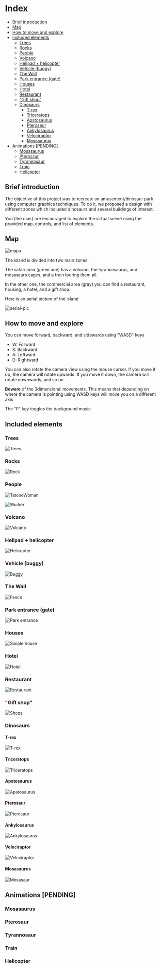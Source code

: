 # Index <!-- omit in toc -->
- [Brief introduction](#brief-introduction)
- [Map](#map)
- [How to move and explore](#how-to-move-and-explore)
- [Included elements](#included-elements)
  - [Trees](#trees)
  - [Rocks](#rocks)
  - [People](#people)
  - [Volcano](#volcano)
  - [Helipad + helicopter](#helipad--helicopter)
  - [Vehicle (buggy)](#vehicle-buggy)
  - [The Wall](#the-wall)
  - [Park entrance (gate)](#park-entrance-gate)
  - [Houses](#houses)
  - [Hotel](#hotel)
  - [Restaurant](#restaurant)
  - ["Gift shop"](#gift-shop)
  - [Dinosaurs](#dinosaurs)
    - [T-rex](#t-rex)
    - [Triceratops](#triceratops)
    - [Apatosaurus](#apatosaurus)
    - [Pterosaur](#pterosaur)
    - [Ankylosaurus](#ankylosaurus)
    - [Velociraptor](#velociraptor)
    - [Mosasaurus](#mosasaurus)
- [Animations [PENDING]](#animations-pending)
  - [Mosasaurus](#mosasaurus-1)
  - [Pterosaur](#pterosaur-1)
  - [Tyrannosaur](#tyrannosaur)
  - [Train](#train)
  - [Helicopter](#helicopter)

## Brief introduction

The objective of this project was to recreate an amusement/dinosaur park using computer graphics techniques. To do it, we proposed a design with different zones which included dinosaurs and several buildings of interest.

You (the user) are encouraged to explore the virtual scene using the provided map, controls, and list of elements.


## Map

![mapa](../imgs/UserDocs/map.png)

The island is divided into two main zones.

The safari area (green one) has a volcano, the tyrannosaurus, and mosasaurs cages, and a train touring them all.

In the other one, the commercial area (gray) you can find a restaurant, housing, a hotel, and a gift shop.

Here is an aerial picture of the island

![aerial-pic](../imgs/UserDocs/aerial.png) 

## How to move and explore


You can move forward, backward, and sidewards using "WASD" keys
* W: Forward
* S: Backward
* A: Leftward
* D: Rightward

You can also rotate the camera view using the mouse cursor. If you move it up, the camera will rotate upwards. If you move it down, the camera will rotate downwards, and so on.

**Beware** of the 3dimensional movements. This means that depending on where the camera is pointing using WASD keys will move you on a different axis

The "P" key toggles the background music

## Included elements

### Trees
![Trees](../imgs/UserDocs/trees.png)

### Rocks
![Rock](../imgs/UserDocs/rock.png)
### People
![TatooeWoman](../imgs/UserDocs/people_woman.png)

![Worker](../imgs/UserDocs/people_worker.png)
### Volcano
![Volcano](../imgs/UserDocs/volcano.png)

### Helipad + helicopter
![Helicopter](../imgs/UserDocs/helicopter.png)
### Vehicle (buggy)
![Buggy](../imgs/UserDocs/buggy.png)

### The Wall
![Fence](../imgs/UserDocs/fence.png)

### Park entrance (gate)
![Park entrance](../imgs/UserDocs/gate.png)

### Houses
![Simple house](../imgs/UserDocs/house.png)

### Hotel
![Hotel](../imgs/UserDocs/hotel.png)

### Restaurant
![Restaurant](../imgs/UserDocs/restaurant.png)

### "Gift shop"
![Shops](../imgs/UserDocs/shops.png)
### Dinosaurs

#### T-rex
![T-rex](../imgs/UserDocs/dinosaur_trex.png)

#### Triceratops
![Triceratops](../imgs/UserDocs/dinosaur_triceratops.png)

#### Apatosaurus
![Apatosaurus](../imgs/UserDocs/dinosaur_arlo.png)

#### Pterosaur
![Pterosaur](../imgs/UserDocs/dinosaur_pterosaur.png)

#### Ankylosaurus
![Ankylosaurus](../imgs/UserDocs/dinosaur_ankylo.png)

#### Velociraptor
![Velociraptor](../imgs/UserDocs/dinosaur_velociraptor.png)


#### Mosasaurus
![Mosasaur](../imgs/UserDocs/dinosaur_mosasaur.png)
## Animations [PENDING]

### Mosasaurus

### Pterosaur

### Tyrannosaur

### Train

### Helicopter
